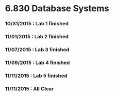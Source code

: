 # 6.830 Database Systems 
### 10/31/2015 : Lab 1 finished
### 11/01/2015 : Lab 2 finished
### 11/07/2015 : Lab 3 finished
### 11/09/2015 : Lab 4 finished
### 11/11/2015 : Lab 5 finished
### 11/11/2015 : All Clear
